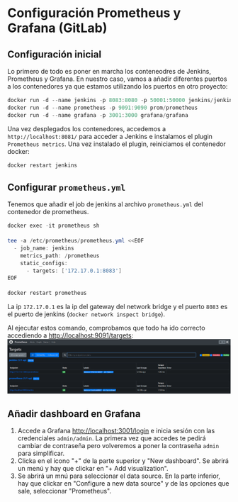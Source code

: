 # Configuración Prometheus y Grafana (GitLab)
## Configuración inicial
Lo primero de todo es poner en marcha los conteneodres de Jenkins, Prometheus y Grafana. En nuestro caso, vamos a añadir diferentes puertos a los contenedores ya que estamos utilizando los puertos en otro proyecto:
```powershell
docker run -d --name jenkins -p 8083:8080 -p 50001:50000 jenkins/jenkins:latest
docker run -d --name prometheus -p 9091:9090 prom/prometheus
docker run -d --name grafana -p 3001:3000 grafana/grafana
```

Una vez desplegados los contenedores, accedemos a `http://localhost:8081/` para acceder a Jenkins e instalamos el plugin `Prometheus metrics`. Una vez instalado el plugin, reiniciamos el contenedor docker:
```powershell
docker restart jenkins
```

## Configurar `prometheus.yml`
Tenemos que añadir el job de jenkins al archivo `prometheus.yml` del contenedor de prometheus.
```powershell
docker exec -it prometheus sh

tee -a /etc/prometheus/prometheus.yml <<EOF
  - job_name: jenkins
    metrics_path: /prometheus
    static_configs:
      - targets: ['172.17.0.1:8083']
EOF

docker restart prometheus
```
La ip `172.17.0.1` es la ip del gateway del network bridge y el puerto `8083` es el puerto de jenkins (`docker network inspect bridge`).

Al ejecutar estos comando, comprobamos que todo ha ido correcto accediendo a [http://localhost:9091/targets](http://localhost:9091/targets):
<img src="https://github.com/sfl0r3nz05/SecDelivAutoIoT/blob/master/docs/images/Jenkins-Prometheus-targets.PNG" alt="http://localhost:9091/targets">

## Añadir dashboard en Grafana
1. Accede a Grafana [http://localhost:3001/login](http://localhost:3001/login) e inicia sesión con las credenciales `admin/admin`. La primera vez que accedes te pedirá cambiar de contraseña pero volveremos a poner la contraseña `admin` para simplificar.
2. Clicka en el icono "+" de la parte superior y "New dashboard". Se abrirá un  menú y hay que clickar en "+ Add visualization".
3. Se abrirá un mnú para seleccionar el data source. En la parte inferior, hay que clickar en "Configure a new data source" y de las opciones que sale, seleccionar "Prometheus".
